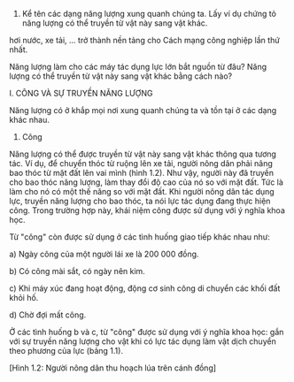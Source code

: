 1. Kể tên các dạng năng lượng xung quanh chúng ta. Lấy ví dụ chứng tỏ năng lượng có thể truyền từ vật này sang vật khác.

hơi nước, xe tải, ... trở thành nền tảng cho Cách mạng công nghiệp lần thứ nhất.

Năng lượng làm cho các máy tác dụng lực lớn bắt nguồn từ đâu? Năng lượng có thể truyền từ vật này sang vật khác bằng cách nào?

I. CÔNG VÀ SỰ TRUYỀN NĂNG LƯỢNG

Năng lượng có ở khắp mọi nơi xung quanh chúng ta và tồn tại ở các dạng khác nhau.

1. Công

Năng lượng có thể được truyền từ vật này sang vật khác thông qua tương tác. Ví dụ, để chuyển thóc từ ruộng lên xe tải, người nông dân phải nâng bao thóc từ mặt đất lên vai mình (hình 1.2). Như vậy, người này đã truyền cho bao thóc năng lượng, làm thay đổi độ cao của nó so với mặt đất. Tức là làm cho nó có một thế năng so với mặt đất. Khi người nông dân tác dụng lực, truyền năng lượng cho bao thóc, ta nói lực tác dụng đang thực hiện công. Trong trường hợp này, khái niệm công được sử dụng với ý nghĩa khoa học.

Từ "công" còn được sử dụng ở các tình huống giao tiếp khác nhau như:

a) Ngày công của một người lái xe là 200 000 đồng.

b) Có công mài sắt, có ngày nên kim.

c) Khi máy xúc đang hoạt động, động cơ sinh công di chuyển các khối đất khỏi hố.

d) Chờ đợi mất công.

Ở các tình huống b và c, từ "công" được sử dụng với ý nghĩa khoa học: gắn với sự truyền năng lượng cho vật khi có lực tác dụng làm vật dịch chuyển theo phương của lực (bảng 1.1).

[Hình 1.2: Người nông dân thu hoạch lúa trên cánh đồng]